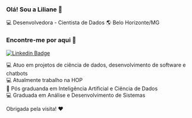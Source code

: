 ### Olá! Sou a Liliane 👋

💻 Desenvolvedora - Cientista de Dados 🌎 Belo Horizonte/MG

### Encontre-me por aqui :woman: 

[![Linkedin Badge](https://img.shields.io/badge/-LilianeAquino-yellow?style=flat-square&logo=Linkedin&logoColor=white&link=https://www.linkedin.com/in/liliane-l-de-aquino-a2999898)](https://www.linkedin.com/in/liliane-l-de-aquino-a2999898)

💻 Atuo em projetos de ciência de dados, desenvolvimento de software e chatbots<br>
💻 Atualmente trabalho na HOP<br>
:robot: Pós graduanda em Inteligência Artificial e Ciência de Dados<br>
💻 Graduada em Análise e Desenvolvimento de Sistemas<br>


Obrigada pela visita! :heart:
